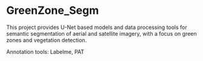 # GreenZone_Segm

This project provides U-Net based models and data processing tools for semantic segmentation of aerial and satellite imagery, with a focus on green zones and vegetation detection.

Annotation tools: Labelme, PAT
